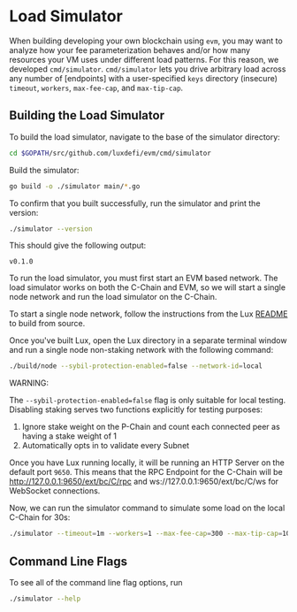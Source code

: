 # Load Simulator

When building developing your own blockchain using `evm`, you may want to analyze how your fee parameterization behaves and/or how many resources your VM uses under different load patterns. For this reason, we developed `cmd/simulator`. `cmd/simulator` lets you drive arbitrary load across any number of [endpoints] with a user-specified `keys` directory (insecure) `timeout`, `workers`, `max-fee-cap`, and `max-tip-cap`.

## Building the Load Simulator

To build the load simulator, navigate to the base of the simulator directory:

```bash
cd $GOPATH/src/github.com/luxdefi/evm/cmd/simulator
```

Build the simulator:

```bash
go build -o ./simulator main/*.go
```

To confirm that you built successfully, run the simulator and print the version:

```bash
./simulator --version
```

This should give the following output:

```
v0.1.0
```

To run the load simulator, you must first start an EVM based network. The load simulator works on both the C-Chain and EVM, so we will start a single node network and run the load simulator on the C-Chain.

To start a single node network, follow the instructions from the Lux [README](https://github.com/luxdefi/node#building-node) to build from source.

Once you've built Lux, open the Lux directory in a separate terminal window and run a single node non-staking network with the following command:

```bash
./build/node --sybil-protection-enabled=false --network-id=local
```

WARNING:

The `--sybil-protection-enabled=false` flag is only suitable for local testing. Disabling staking serves two functions explicitly for testing purposes:

1. Ignore stake weight on the P-Chain and count each connected peer as having a stake weight of 1
2. Automatically opts in to validate every Subnet

Once you have Lux running locally, it will be running an HTTP Server on the default port `9650`. This means that the RPC Endpoint for the C-Chain will be http://127.0.0.1:9650/ext/bc/C/rpc and ws://127.0.0.1:9650/ext/bc/C/ws for WebSocket connections.

Now, we can run the simulator command to simulate some load on the local C-Chain for 30s:

```bash
./simulator --timeout=1m --workers=1 --max-fee-cap=300 --max-tip-cap=10 --txs-per-worker=50
```

## Command Line Flags

To see all of the command line flag options, run

```bash
./simulator --help
```
